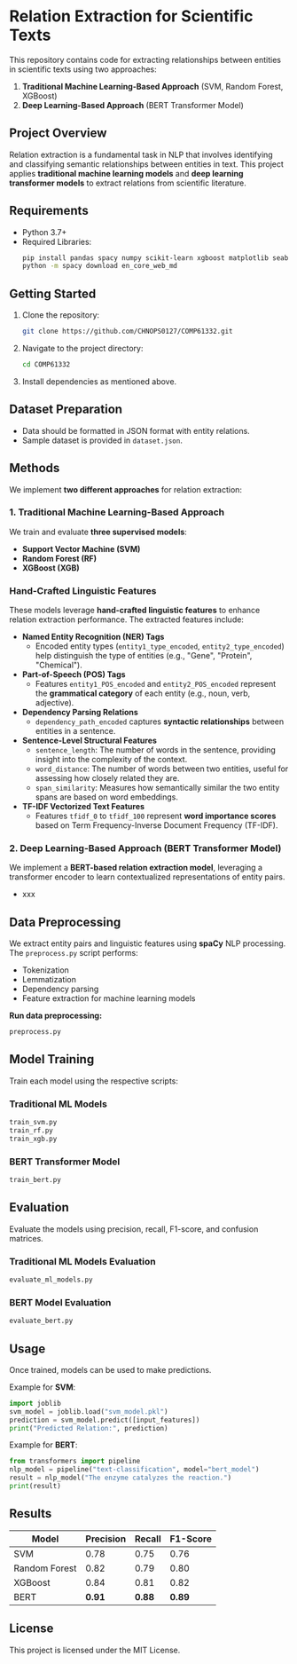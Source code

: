 # Relation Extraction for Scientific Texts

This repository contains code for extracting relationships between entities in scientific texts using two approaches:
1. **Traditional Machine Learning-Based Approach** (SVM, Random Forest, XGBoost)
2. **Deep Learning-Based Approach** (BERT Transformer Model)

## **Project Overview**
Relation extraction is a fundamental task in NLP that involves identifying and classifying semantic relationships between entities in text. This project applies **traditional machine learning models** and **deep learning transformer models** to extract relations from scientific literature.

## Requirements
* Python 3.7+
* Required Libraries:
  ```bash
  pip install pandas spacy numpy scikit-learn xgboost matplotlib seaborn
  python -m spacy download en_core_web_md
  ```

## Getting Started
1. Clone the repository:
   ```bash
   git clone https://github.com/CHNOPS0127/COMP61332.git
   ```
2. Navigate to the project directory:
   ```bash
   cd COMP61332
   ```
3. Install dependencies as mentioned above.

## Dataset Preparation
* Data should be formatted in JSON format with entity relations.
* Sample dataset is provided in `dataset.json`.

## **Methods**
We implement **two different approaches** for relation extraction:

### **1. Traditional Machine Learning-Based Approach**
We train and evaluate **three supervised models**:
- **Support Vector Machine (SVM)**
- **Random Forest (RF)**
- **XGBoost (XGB)**

### Hand-Crafted Linguistic Features
These models leverage **hand-crafted linguistic features** to enhance relation extraction performance. The extracted features include:
- **Named Entity Recognition (NER) Tags**  
  - Encoded entity types (`entity1_type_encoded`, `entity2_type_encoded`) help distinguish the type of entities (e.g., "Gene", "Protein", "Chemical").  
- **Part-of-Speech (POS) Tags**  
  - Features `entity1_POS_encoded` and `entity2_POS_encoded` represent the **grammatical category** of each entity (e.g., noun, verb, adjective).  
- **Dependency Parsing Relations**  
  - `dependency_path_encoded` captures **syntactic relationships** between entities in a sentence.  
- **Sentence-Level Structural Features**  
  - `sentence_length`: The number of words in the sentence, providing insight into the complexity of the context.  
  - `word_distance`: The number of words between two entities, useful for assessing how closely related they are.  
  - `span_similarity`: Measures how semantically similar the two entity spans are based on word embeddings.
- **TF-IDF Vectorized Text Features**  
  - Features `tfidf_0` to `tfidf_100` represent **word importance scores** based on Term Frequency-Inverse Document Frequency (TF-IDF).  

### **2. Deep Learning-Based Approach (BERT Transformer Model)**
We implement a **BERT-based relation extraction model**, leveraging a transformer encoder to learn contextualized representations of entity pairs.

- xxx

## **Data Preprocessing**
We extract entity pairs and linguistic features using **spaCy** NLP processing. The `preprocess.py` script performs:
- Tokenization
- Lemmatization
- Dependency parsing
- Feature extraction for machine learning models

**Run data preprocessing:**
```bash
preprocess.py
```

## **Model Training**
Train each model using the respective scripts:

### **Traditional ML Models**
```bash
train_svm.py
train_rf.py
train_xgb.py
```

### **BERT Transformer Model**
```bash
train_bert.py
```

## **Evaluation**
Evaluate the models using precision, recall, F1-score, and confusion matrices.

### **Traditional ML Models Evaluation**
```bash
evaluate_ml_models.py
```

### **BERT Model Evaluation**
```bash
evaluate_bert.py
```

## **Usage**
Once trained, models can be used to make predictions.

Example for **SVM**:
```python
import joblib
svm_model = joblib.load("svm_model.pkl")
prediction = svm_model.predict([input_features])
print("Predicted Relation:", prediction)
```

Example for **BERT**:
```python
from transformers import pipeline
nlp_model = pipeline("text-classification", model="bert_model")
result = nlp_model("The enzyme catalyzes the reaction.")
print(result)
```

## **Results**
| Model     | Precision | Recall | F1-Score |
|-----------|-----------|-----------|-----------|
| SVM       | 0.78      | 0.75      | 0.76      |
| Random Forest | 0.82 | 0.79 | 0.80 |
| XGBoost   | 0.84      | 0.81      | 0.82      |
| BERT      | **0.91**  | **0.88**  | **0.89**  |

## **License**
This project is licensed under the MIT License. 
